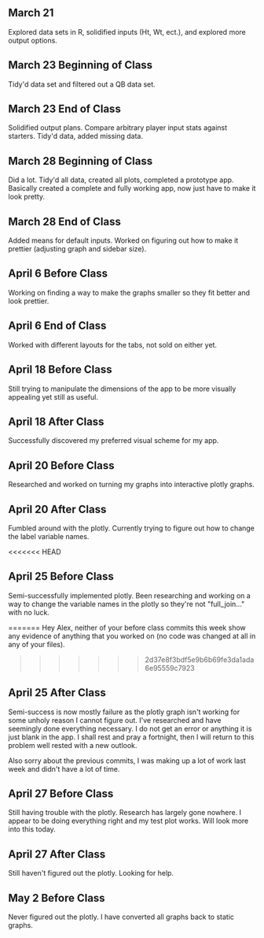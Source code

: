 ## March 21

Explored data sets in R, solidified inputs (Ht, Wt, ect.), and explored more output options.

## March 23 Beginning of Class

Tidy'd data set and filtered out a QB data set.

## March 23 End of Class

Solidified output plans. Compare arbitrary player input stats against starters. Tidy'd data, added missing data.

## March 28 Beginning of Class

Did a lot. Tidy'd all data, created all plots, completed a prototype app. Basically created a complete and fully working app, now just have to make it look pretty.

## March 28 End of Class

Added means for default inputs. Worked on figuring out how to make it prettier (adjusting graph and sidebar size).

## April 6 Before Class

Working on finding a way to make the graphs smaller so they fit better and look prettier.

## April 6 End of Class

Worked with different layouts for the tabs, not sold on either yet.

## April 18 Before Class

Still trying to manipulate the dimensions of the app to be more visually appealing yet still as useful.

## April 18 After Class

Successfully discovered my preferred visual scheme for my app.

## April 20 Before Class

Researched and worked on turning my graphs into interactive plotly graphs.

## April 20 After Class

Fumbled around with the plotly. Currently trying to figure out how to change the label variable names.

<<<<<<< HEAD
## April 25 Before Class

Semi-successfully implemented plotly. Been researching and working on a way to change the variable names in the plotly so they're not "full_join..." with no luck.

=======
Hey Alex, neither of your before class commits this week show any evidence of anything that you worked on (no code was changed at all in any of your files).
>>>>>>> 2d37e8f3bdf5e9b6b69fe3da1ada6e95559c7923

## April 25 After Class

Semi-success is now mostly failure as the plotly graph isn't working for some unholy reason I cannot figure out. I've researched and have seemingly done everything necessary. I do not get an error or anything it is just blank in the app. I shall rest and pray a fortnight, then I will return to this problem well rested with a new outlook. 

Also sorry about the previous commits, I was making up a lot of work last week and didn't have a lot of time.

## April 27 Before Class

Still having trouble with the plotly. Research has largely gone nowhere. I appear to be doing everything right and my test plot works. Will look more into this today.

## April 27 After Class

Still haven't figured out the plotly. Looking for help.

## May 2 Before Class

Never figured out the plotly. I have converted all graphs back to static graphs.
